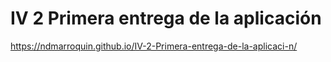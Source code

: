 # IV 2 Primera entrega de la aplicación

https://ndmarroquin.github.io/IV-2-Primera-entrega-de-la-aplicaci-n/
